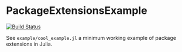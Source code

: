 # PackageExtensionsExample

[![Build Status](https://github.com/itsdfish/PackageExtensionsExample.jl/actions/workflows/CI.yml/badge.svg?branch=main)](https://github.com/itsdfish/PackageExtensionsExample.jl/actions/workflows/CI.yml?query=branch%3Amain)

See `example/cool_example.jl` a minimum working example of package extensions in Julia. 
